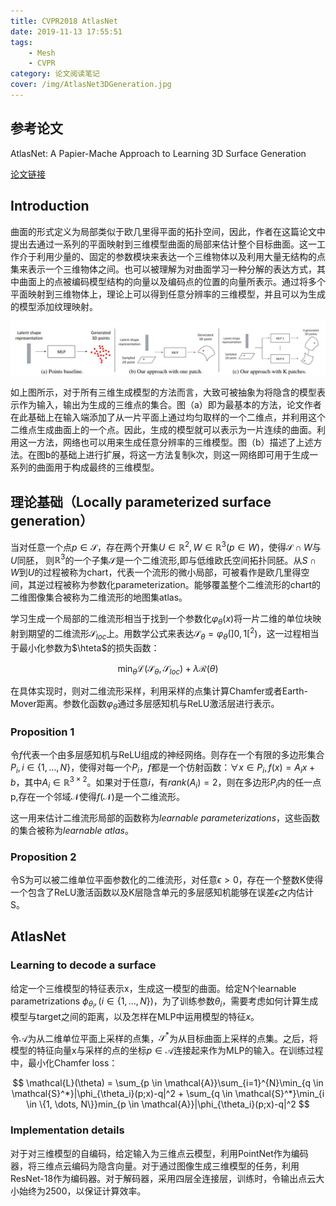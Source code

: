 ```yaml
---
title: CVPR2018 AtlasNet
date: 2019-11-13 17:55:51
tags:
    - Mesh
    - CVPR
category: 论文阅读笔记
cover: /img/AtlasNet3DGeneration.jpg
---
```


## 参考论文

AtlasNet: A Papier-Mache Approach to Learning 3D Surface Generation

[论文链接](https://arxiv.org/pdf/1802.05384.pdf)

## Introduction

曲面的形式定义为局部类似于欧几里得平面的拓扑空间，因此，作者在这篇论文中提出去通过一系列的平面映射到三维模型曲面的局部来估计整个目标曲面。这一工作介于利用少量的、固定的参数模块来表达一个三维物体以及利用大量无结构的点集来表示一个三维物体之间。也可以被理解为对曲面学习一种分解的表达方式，其中曲面上的点被编码模型结构的向量以及编码点的位置的向量所表示。通过将多个平面映射到三维物体上，理论上可以得到任意分辨率的三维模型，并且可以为生成的模型添加纹理映射。

<!--more-->

![](/img/AtlasNet3DGeneration.jpg)

如上图所示，对于所有三维生成模型的方法而言，大致可被抽象为将隐含的模型表示作为输入，输出为生成的三维点的集合。图（a）即为最基本的方法，论文作者在此基础上在输入端添加了从一片平面上通过均匀取样的一个二维点，并利用这个二维点生成曲面上的一个点。因此，生成的模型就可以表示为一片连续的曲面。利用这一方法，网络也可以用来生成任意分辨率的三维模型。图（b）描述了上述方法。在图b的基础上进行扩展，将这一方法复制k次，则这一网络即可用于生成一系列的曲面用于构成最终的三维模型。

## 理论基础（Locally parameterized surface generation）

当对任意一个点$p \in \mathcal{S}$，存在两个开集$U \in \mathbb{R}^2, W \in \mathbb{R}^3(p \in W)$，使得$\mathcal{S} \cap W$与$U$同胚， 则$\mathbb{R}^3$的一个子集$\mathcal{S}$是一个二维流形,即与低维欧氏空间拓扑同胚。从$S \cap W$到$U$的过程被称为chart，代表一个流形的微小局部，可被看作是欧几里得空间，其逆过程被称为参数化parameterization。能够覆盖整个二维流形的chart的二维图像集合被称为二维流形的地图集atlas。

学习生成一个局部的二维流形相当于找到一个参数化$\varphi_{\theta}(x)$将一片二维的单位块映射到期望的二维流形$\mathcal{S}_{loc}$上。用数学公式来表达$\mathcal{S}_{\theta} = \varphi_{\theta}(]0,1[^2)$，这一过程相当于最小化参数为$\hteta$的损失函数：

$$
\min_{\theta}\mathcal{L}(\mathcal{S}_{\theta}, \mathcal{S}_{loc}) + \lambda \mathcal{R}(\theta)
$$

在具体实现时，则对二维流形采样，利用采样的点集计算Chamfer或者Earth-Mover距离。参数化函数$\varphi_{\theta}$通过多层感知机与ReLU激活层进行表示。

### Proposition 1

令$f$代表一个由多层感知机与ReLU组成的神经网络。则存在一个有限的多边形集合$P_i, i \in \{1, \dots, N\}$，使得对每一个$P_i$，$f$都是一个仿射函数：$\forall x \in P_i, f(x) = A_ix + b$，其中$A_i \in \mathbb{R}^{3 \times 2}$。如果对于任意$i$，有$rank(A_i)=2$，则在多边形$P_i$内的任一点p,存在一个邻域$\mathcal{N}$使得$f(\mathcal{N})$是一个二维流形。

这一用来估计二维流形局部的函数称为*learnable parameterizations*，这些函数的集合被称为*learnable atlas*。

### Proposition 2

令S为可以被二维单位平面参数化的二维流形，对任意$\epsilon > 0$，存在一个整数K使得一个包含了ReLU激活函数以及K层隐含单元的多层感知机能够在误差$\epsilon$之内估计S。

## AtlasNet

### Learning to decode a surface

给定一个三维模型的特征表示x，生成这一模型的曲面。给定N个learnable parametrizations $\phi_{\theta_i},(i \in \{1, \dots, N\})$，为了训练参数$\theta_i$，需要考虑如何计算生成模型与target之间的距离，以及怎样在MLP中运用模型的特征$x$。

令$\mathcal{A}$为从二维单位平面上采样的点集，$\mathcal{S}^*$为从目标曲面上采样的点集。之后，将模型的特征向量x与采样的点的坐标$p \in \mathcal{A}$连接起来作为MLP的输入。在训练过程中，最小化Chamfer loss：

$$
\mathcal{L}(\theta) = \sum_{p \in \mathcal{A}}\sum_{i=1}^{N}\min_{q \in \mathcal{S}^*}|\phi_{\theta_i}(p;x)-q|^2 + \sum_{q \in \mathcal{S}^*}\min_{i \in \{1, \dots, N\}}min_{p \in \mathcal{A}}|\phi_{\theta_i}(p;x)-q|^2
$$

### Implementation details

对于对三维模型的自编码，给定输入为三维点云模型，利用PointNet作为编码器，将三维点云编码为隐含向量。对于通过图像生成三维模型的任务，利用ResNet-18作为编码器。对于解码器，采用四层全连接层，训练时，令输出点云大小始终为2500，以保证计算效率。

